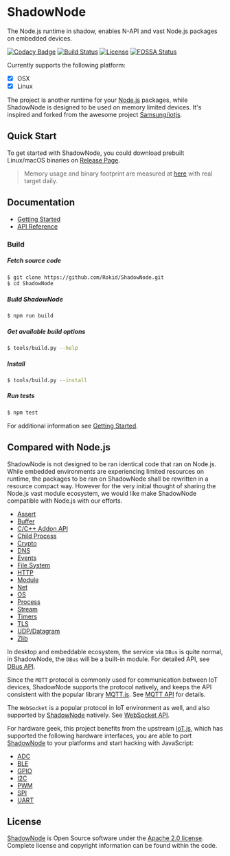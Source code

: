 # ShadowNode

The Node.js runtime in shadow, enables N-API and vast Node.js packages on embedded devices.

[![Codacy Badge](https://api.codacy.com/project/badge/Grade/6f931ad604184a409622825d8aacdf9f)](https://app.codacy.com/app/legendecas/ShadowNode?utm_source=github.com&utm_medium=referral&utm_content=Rokid/ShadowNode&utm_campaign=badger)
[![Build Status](https://travis-ci.org/Rokid/ShadowNode.svg?branch=master)](https://travis-ci.org/Rokid/ShadowNode)
[![License](https://img.shields.io/badge/licence-Apache%202.0-brightgreen.svg?style=flat)](LICENSE)
[![FOSSA Status](https://app.fossa.io/api/projects/git%2Bgithub.com%2FRokid%2Fshadow-node.svg?type=shield)](https://app.fossa.io/projects/git%2Bgithub.com%2FRokid%2Fshadow-node?ref=badge_shield)

Currently supports the following platform:

- [x] OSX
- [x] Linux

The project is another runtime for your [Node.js][] packages, while ShadowNode is designed to be used on memory limited devices. It's inspired and forked from the awesome project [Samsung/iotjs][].

## Quick Start

To get started with ShadowNode, you could download prebuilt Linux/macOS binaries on [Release Page](https://github.com/Rokid/ShadowNode/releases).

> Memory usage and binary footprint are measured at [here](https://samsung.github.io/js-remote-test) with real target daily.

## Documentation

- [Getting Started](docs/Getting-Started.md)
- [API Reference](docs/api/README.md)

### Build

##### Fetch source code
```sh
$ git clone https://github.com/Rokid/ShadowNode.git
$ cd ShadowNode
```

##### Build ShadowNode
```sh
$ npm run build
```

##### Get available build options
```sh
$ tools/build.py --help
```

##### Install
```sh
$ tools/build.py --install
```

##### Run tests
```sh
$ npm test
```

For additional information see [Getting Started](docs/Getting-Started.md).

## Compared with Node.js

ShadowNode is not designed to be ran identical code that ran on Node.js.
While embedded environments are experiencing limited resources on runtime, the packages to be ran on ShadowNode shall be rewritten in a resource compact way. However for the very initial thought of sharing the Node.js vast module ecosystem, we would like make ShadowNode compatible with Node.js with our efforts.


- [Assert](docs/api/Assert.md)
- [Buffer](docs/api/Buffer.md)
- [C/C++ Addon API](docs/api/N-API.md)
- [Child Process](docs/api/Child-Process.md)
- [Crypto](docs/api/Crypto.md)
- [DNS](docs/api/DNS.md)
- [Events](docs/api/Events.md)
- [File System](docs/api/File-System.md)
- [HTTP](docs/api/HTTP.md)
- [Module](docs/api/Module.md)
- [Net](docs/api/Net.md)
- [OS](docs/api/OS.md)
- [Process](docs/api/Process.md)
- [Stream](docs/api/Stream.md)
- [Timers](docs/api/Timers.md)
- [TLS](docs/api/TLS.md)
- [UDP/Datagram](docs/api/DGRAM.md)
- [Zlib](docs/api/Zlib.md)

In desktop and embeddable ecosystem, the service via `DBus` is quite normal, in ShadowNode, the `DBus`
will be a built-in module. For detailed API, see [DBus API](docs/api/DBUS.md).

Since the `MQTT` protocol is commonly used for communication between IoT devices, ShadowNode supports
the protocol natively, and keeps the API consistent with the popular library [MQTT.js][]. See
[MQTT API](docs/api/MQTT.md) for details.

The `WebSocket` is a popular protocol in IoT environment as well, and also supported by [ShadowNode][]
natively. See [WebSocket API](docs/api/WebSocket.md).

For hardware geek, this project benefits from the upstream [IoT.js][], which has supported the
following hardware interfaces, you are able to port [ShadowNode][] to your platforms and
start hacking with JavaScript:

- [ADC](docs/api/ADC.md)
- [BLE](docs/api/BLE.md)
- [GPIO](docs/api/GPIO.md)
- [I2C](docs/api/I2C.md)
- [PWM](docs/api/PWM.md)
- [SPI](docs/api/SPI.md)
- [UART](docs/api/UART.md)

## License

[ShadowNode][] is Open Source software under the [Apache 2.0 license][].
Complete license and copyright information can be found within the code.

[ShadowNode]: https://github.com/Rokid/ShadowNode
[Node.js]: https://github.com/nodejs/node
[Iot.js]: https://github.com/Samsung/iotjs
[Samsung/iotjs]: https://github.com/Samsung/iotjs
[MQTT.js]: https://github.com/mqttjs/MQTT.js
[Apache 2.0 license]: https://www.apache.org/licenses/LICENSE-2.0
